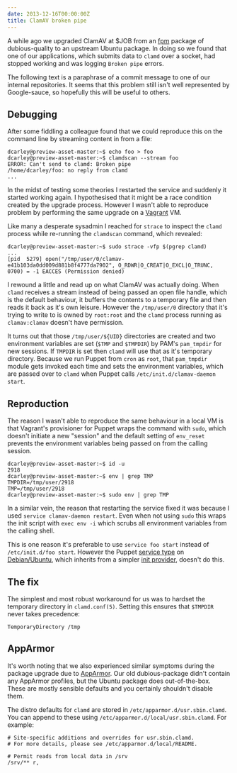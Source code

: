 ```yaml
---
date: 2013-12-16T00:00:00Z
title: ClamAV broken pipe
---
```


A while ago we upgraded ClamAV at $JOB from an [fpm][fpm] package of
dubious-quality to an upstream Ubuntu package. In doing so we found that one
of our applications, which submits data to `clamd` over a socket, had
stopped working and was logging `Broken pipe` errors.

The following text is a paraphrase of a commit message to one of our
internal repositories. It seems that this problem still isn't well
represented by Google-sauce, so hopefully this will be useful to others.

[fpm]: https://github.com/jordansissel/fpm

## Debugging

After some fiddling a colleague found that we could reproduce this on the
command line by streaming content in from a file:

    dcarley@preview-asset-master:~$ echo foo > foo
    dcarley@preview-asset-master:~$ clamdscan --stream foo
    ERROR: Can't send to clamd: Broken pipe
    /home/dcarley/foo: no reply from clamd
    ...

In the midst of testing some theories I restarted the service and suddenly
it started working again. I hypothesised that it might be a race condition
created by the upgrade process. However I wasn't able to reproduce problem
by performing the same upgrade on a [Vagrant][vagrant] VM.

[vagrant]: http://www.vagrantup.com/

Like many a desperate sysadmin I reached for `strace` to inspect the `clamd`
process while re-running the `clamdscan` command, which revealed:

    dcarley@preview-asset-master:~$ sudo strace -vfp $(pgrep clamd)
    ...
    [pid  5279] open("/tmp/user/0/clamav-e41b103da0dd009d881b8f4777da7902", O_RDWR|O_CREAT|O_EXCL|O_TRUNC, 0700) = -1 EACCES (Permission denied)

I rewound a little and read up on what ClamAV was actually doing. When
`clamd` receives a stream instead of being passed an open file handle, which
is the default behaviour, it buffers the contents to a temporary file and
then reads it back as it's own leisure. However the `/tmp/user/0` directory
that it's trying to write to is owned by `root:root` and the `clamd` process
running as `clamav:clamav` doesn't have permission.

It turns out that those `/tmp/user/${UID}` directories are created and two
environment variables are set (`$TMP` and `$TMPDIR`) by PAM's `pam_tmpdir`
for new sessions. If `TMPDIR` is set then `clamd` will use that as it's
temporary directory. Because we run Puppet from `cron` as `root`, that
`pam_tmpdir` module gets invoked each time and sets the environment
variables, which are passed over to `clamd` when Puppet calls
`/etc/init.d/clamav-daemon start`.

## Reproduction

The reason I wasn't able to reproduce the same behaviour in a local VM is
that Vagrant's provisioner for Puppet wraps the command with `sudo`, which
doesn't initiate a new "session" and the default setting of `env_reset`
prevents the environment variables being passed on from the calling session.

    dcarley@preview-asset-master:~$ id -u
    2918
    dcarley@preview-asset-master:~$ env | grep TMP
    TMPDIR=/tmp/user/2918
    TMP=/tmp/user/2918
    dcarley@preview-asset-master:~$ sudo env | grep TMP

In a similar vein, the reason that restarting the service fixed it was
because I used `service clamav-daemon restart`. Even when not using `sudo`
this wraps the init script with `exec env -i` which scrubs all environment
variables from the calling shell.

This is one reason it's preferable to use `service foo start` instead of
`/etc/init.d/foo start`. However the Puppet [service type][service-type] on
[Debian/Ubuntu][provider-deb], which inherits from a simpler
[init provider][provider-init], doesn't do this.

[service-type]: http://docs.puppetlabs.com/references/3.stable/type.html#service
[provider-deb]: https://github.com/puppetlabs/puppet/blob/3.3.2/lib/puppet/provider/service/debian.rb#L3
[provider-init]: https://github.com/puppetlabs/puppet/blob/3.3.2/lib/puppet/provider/service/init.rb#L14-15

## The fix

The simplest and most robust workaround for us was to hardset the temporary
directory in `clamd.conf(5)`. Setting this ensures that `$TMPDIR` never
takes precedence:

    TemporaryDirectory /tmp

## AppArmor

It's worth noting that we also experienced similar symptoms during the
package upgrade due to [AppArmor][apparmor]. Our old dubious-package didn't
contain any AppArmor profiles, but the Ubuntu package does out-of-the-box.
These are mostly sensible defaults and you certainly shouldn't disable them.

[apparmor]: http://en.wikipedia.org/wiki/AppArmor

The distro defaults for `clamd` are stored in
`/etc/apparmor.d/usr.sbin.clamd`. You can append to these using
`/etc/apparmor.d/local/usr.sbin.clamd`. For example:

    # Site-specific additions and overrides for usr.sbin.clamd.
    # For more details, please see /etc/apparmor.d/local/README.

    # Permit reads from local data in /srv
    /srv/** r,
